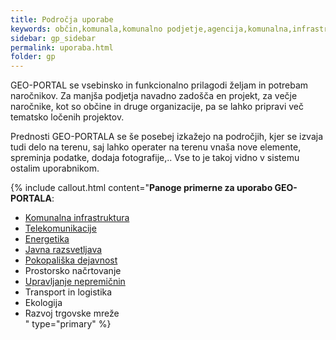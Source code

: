 ```yaml
---
title: Področja uporabe
keywords: občin,komunala,komunalno podjetje,agencija,komunalna,infrastruktura,telekomunikacije,elektro,plin,energetika,javna razsvetljava,pokopališka dejavnost,prostorsko načrtovanje,okolje,prostor,nepremičnin,ekologija,trgovska mreža,prodaja,marketing
sidebar: gp_sidebar
permalink: uporaba.html
folder: gp
---
```


GEO-PORTAL se vsebinsko in funkcionalno prilagodi željam in potrebam naročnikov. Za manjša podjetja navadno zadošča en projekt,
za večje naročnike, kot so občine in druge organizacije, pa se lahko pripravi več tematsko ločenih projektov.

Prednosti GEO-PORTALA se še posebej izkažejo na področjih, kjer se izvaja tudi delo na terenu, saj lahko operater na 
terenu vnaša nove elemente, spreminja podatke, dodaja fotografije,.. Vse to je takoj vidno v sistemu ostalim uporabnikom.

{% include callout.html content="**Panoge primerne za uporabo GEO-PORTALA**:<br/>
- [Komunalna infrastruktura](https://site.geo-portal.si/tag_komunala)<br/>
- [Telekomunikacije](https://site.geo-portal.si/tag_telekomunikacije)<br/>
- [Energetika](https://site.geo-portal.si/tag_energetika)<br/>
- [Javna razsvetljava](https://site.geo-portal.si/tag_javna_razsvetljava)<br/>
- [Pokopališka dejavnost](https://site.geo-portal.si/tag_pokopaliska_dejavnost)<br/>
- Prostorsko načrtovanje<br/>
- [Upravljanje nepremičnin](https://site.geo-portal.si/tag_nepremicnine)<br/>
- Transport in logistika<br/>
- Ekologija<br/>
- Razvoj trgovske mreže<br/>
" type="primary" %} 